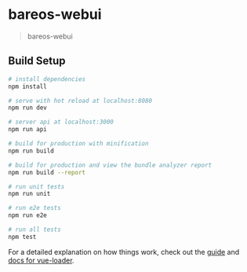 # bareos-webui

> bareos-webui

## Build Setup

``` bash
# install dependencies
npm install

# serve with hot reload at localhost:8080
npm run dev

# server api at localhost:3000
npm run api

# build for production with minification
npm run build

# build for production and view the bundle analyzer report
npm run build --report

# run unit tests
npm run unit

# run e2e tests
npm run e2e

# run all tests
npm test
```

For a detailed explanation on how things work, check out the [guide](http://vuejs-templates.github.io/webpack/) and [docs for vue-loader](http://vuejs.github.io/vue-loader).
